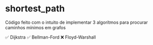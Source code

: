 # shortest_path
Código feito com o intuito de implementar 3 algorítmos para procurar caminhos mínimos em grafos

✅ Dijkstra
✅ Bellman-Ford
❌ Floyd-Warshall
